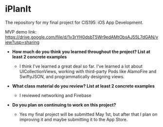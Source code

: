# iPlanIt

The repository for my final project for CIS195: iOS App Development.

MVP demo link: https://drive.google.com/file/d/1v3rYH0dsbT5Wr9edAMtObsAJ55L7dGAN/view?usp=sharing

- **How much do you think you learned throughout the project? List at least 2 concrete examples**
  - I think I've learned a great deal so far. I've learned a lot about UICollectionViews, working with third-party Pods like AlamoFire
    and SwiftyJSON, and programmatically designing views.

- **What class material do you review? List at least 2 concrete examples**
  - I reviewed networking and Firebase
  
- **Do you plan on continuing to work on this project?**
  - Yes my final project will be submitted May 1st, but after that I plan on improving it and maybe submitting it to the App Store.
